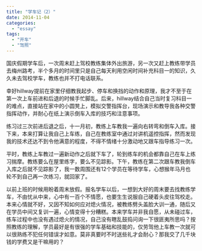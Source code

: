 ```yaml
---
title: "学车记（2）"
date: 2014-11-04
categories: 
  - "essay"
tags: 
  - "开车"
  - "驾照"
---
```


国庆假期学车后，一次周末赶上驾校教练集体外出旅游，另一次又赶上教练带学员去梅州路考，半个多月的时间里只是自己每天利用空闲时间补充科目一的知识，久久未去驾校学车，教练也并不打电话联系。

幸好hillway提前在家里仔细教我起步、停车和换挡的动作和原理，我才不至于在第一次上车前进和后退的时候手忙脚乱。后来，hillway结合自己当时复习科目一的难点，直接站在家中的小圆凳上，模拟交警指挥台，现场演示和教导我各种交警指挥动作，并耐心在纸上演示倒车入库的技巧和注意事项。

练习过三次前进后退之后，十一月初，教练上车教我一遍向右转弯和倒车入库。接下来，本来打算让我自己上车练，自己在教练室中通过对讲机遥控指挥，然而发现我的技术还达不到令他满意的程度，不得不情绪十分激动地又跟车指导练习一次。

平时，教练上车教过一遍新动作之后就下车了，轮到练车的机会都靠自己在车上练习揣摩。教练要么在屋里练字，要么不见踪影。下午，教练在第二次跟车教我倒车入库之后就不见踪影了，我一数周围还有12个学员在等待学车，心想猴年马月也轮不到自己再一次练习，就回家了。

以前上班的时候用盼着周末放假。报名学车以后，一想到大好的周末要去找教练学车，不由忧从中来，心中有一百个不情愿，也要生生说服自己硬着头皮往驾校走。本来心情就不好，又因不知如何应对熄火情况，被教练劈头盖脸大训一通，随后又在学员中间又复训一遍，心情变得十分糟糕。本来学车并非我自愿，从未碰过车，练车过程中也没有遇过熄火的情况，自己没有瞎乱鼓捣问询一下很匪夷所思吗？按照教练的理解，学员最好是有很强的学车基础和技能的，仅劳驾他上车教一次就可以很熟练不犯任何错误才如意。莫非真要时不时送些礼才会耐心？那我交了几千块钱的学费又是干嘛用的？
